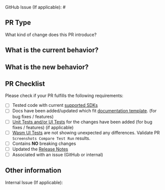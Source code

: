 GitHub Issue (If applicable): #

<!-- Link to relevant GitHub issue if applicable. All PRs should be associated with an issue (GitHub issue or internal) -->

## PR Type

What kind of change does this PR introduce?
<!-- Please uncomment one ore more that apply to this PR

- Bugfix
- Feature
- Code style update (formatting)
- Refactoring (no functional changes, no api changes)
- Build or CI related changes
- Documentation content changes
- Project automation
- Other... Please describe:

-->

## What is the current behavior?

<!-- Please describe the current behavior that you are modifying, or link to a relevant issue. -->


## What is the new behavior?

<!-- Please describe the new behavior after your modifications. -->

## PR Checklist

Please check if your PR fulfills the following requirements:

- [ ] Tested code with current [supported SDKs](../README.md#supported)
- [ ] Docs have been added/updated which fit [documentation template](https://github.com/unoplatform/uno/blob/master/doc/.feature-template.md). (for bug fixes / features)
- [ ] [Unit Tests and/or UI Tests](doc/articles/working-with-the-samples-apps.md) for the changes have been added (for bug fixes / features) (if applicable)
- [ ] [Wasm UI Tests](doc/articles/working-with-the-samples-apps.md#running-the-webassembly-ui-tests-snapshots) are not showing unexpected any differences. Validate PR `Screenshots Compare Test Run` results.
- [ ] Contains **NO** breaking changes
- [ ] Updated the [Release Notes](https://github.com/unoplatform/Uno/tree/master/doc/ReleaseNotes)
- [ ] Associated with an issue (GitHub or internal)

<!-- If this PR contains a breaking change, please describe the impact and migration path for existing applications below.
     Please note that breaking changes are likely to be rejected -->

## Other information

<!-- Please provide any additional information if necessary -->

Internal Issue (If applicable):
<!-- Link to relevant internal issue if applicable. All PRs should be associated with an issue (GitHub issue or internal) -->
